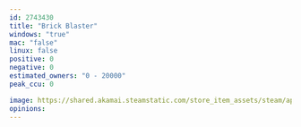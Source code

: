 ```yaml
---
id: 2743430
title: "Brick Blaster"
windows: "true"
mac: "false"
linux: false
positive: 0
negative: 0
estimated_owners: "0 - 20000"
peak_ccu: 0

image: https://shared.akamai.steamstatic.com/store_item_assets/steam/apps/2743430/header.jpg?t=1708792660
opinions:
---
```

